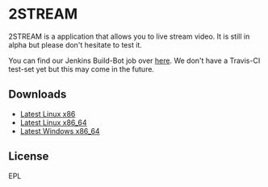 2STREAM
=======

2STREAM is a application that allows you to live stream video. It is still in alpha but please don't hesitate to test it.

You can find our Jenkins Build-Bot job over [here](http://jenkins.marlinc.nl/job/2STREAM/).
We don't have a Travis-CI test-set yet but this may come in the future.

Downloads
-----------

* [Latest Linux x86](http://jenkins.marlinc.nl/job/2STREAM/jdk=OpenJDK%207/lastSuccessfulBuild/artifact/build/2stream-linux-x86.jar)
* [Latest Linux x86_64](http://jenkins.marlinc.nl/job/2STREAM/jdk=OpenJDK%207/lastSuccessfulBuild/artifact/build/2stream-linux-x86_64.jar)
* [Latest Windows x86_64](http://jenkins.marlinc.nl/job/2STREAM/jdk=OpenJDK%207/lastSuccessfulBuild/artifact/build/2stream-windows-x86_64.jar)

License
-----------

EPL